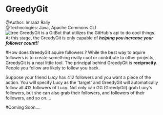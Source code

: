 # GreedyGit 

@Author: Imraaz Rally<br>
@Technologies: Java, Apache Commons CLI<br>
![tree](http://www.eps-egypt.com/images/structure-icon.gif)
GreedyGit is a GitBot that utilizes the GitHub's api to do cool things. 
At this stage, the GreedyGit is only capable of **_helping you increase your follower count!!_** 

#How does GreedyGit aquire followers ?
While the best way to aquire followers is to create something really cool or contribute to other projects, GreedyGit is a neat little tool. The principal behind GreedyGit is **reciprocity**. People you follow are likely to follow you back. 

Suppose your friend *Lucy* has 412 followers and you want a piece of the action. You will specify Lucy as the 'target' and GreedyGit will automatically follow all 412 followers of Lucy. Not only can GG (GreedyGit) grab Lucy's followers, but she can also grab their followers, and followers of their followers, and so on....

#Coming Soon....

